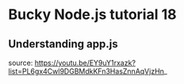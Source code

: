 ﻿# Bucky Node.js tutorial 18
## Understanding app.js

source: https://youtu.be/EY9uY1rxazk?list=PL6gx4Cwl9DGBMdkKFn3HasZnnAqVjzHn_





